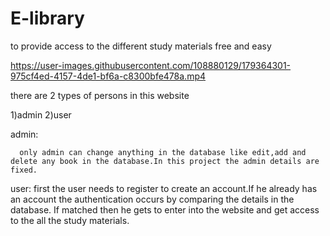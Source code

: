# E-library
to provide access to the different study materials free and easy


https://user-images.githubusercontent.com/108880129/179364301-975cf4ed-4157-4de1-bf6a-c8300bfe478a.mp4



there are 2 types of persons in this website 

1)admin
2)user

admin:
      
      only admin can change anything in the database like edit,add and delete any book in the database.In this project the admin details are fixed.
      
user:
      first the user needs to register to create an account.If he already has an account the authentication occurs by comparing the details in the database. If matched then he gets to enter into the website and get access to the all the study materials.
      
